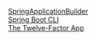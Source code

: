 [SpringApplicationBuilder](https://www.google.com/search?q=SpringApplicationBuilder)  
[Spring Boot CLI](https://www.google.com/search?q=Spring+Boot+CLI)  
[The Twelve-Factor App](https://www.google.com/search?q=12+%D1%84%D0%B0%D0%BA%D1%82%D0%BE%D1%80%D0%BE%D0%B2)  
[]()  
[]()  
